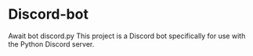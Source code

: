 # Discord-bot
Await bot discord.py
This project is a Discord bot specifically for use with the Python Discord server. 
